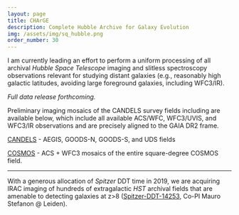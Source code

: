 ```yaml
---
layout: page
title: CHArGE
description: Complete Hubble Archive for Galaxy Evolution
img: /assets/img/sq_hubble.png
order_number: 30
---
```


I am currently leading an effort to perform a uniform processing of all archival *Hubble Space Telescope* imaging and slitless spectroscopy observations relevant for studying distant galaxies (e.g., reasonably high galactic latitudes, avoiding large foreground galaxies, including WFC3/IR).

*Full data release forthcoming.*

Preliminary imaging mosaics of the CANDELS survey fields including are available below, which include all available ACS/WFC, WFC3/UVIS, and WFC3/IR observations and are precisely aligned to the GAIA DR2 frame.

[CANDELS](https://s3.amazonaws.com/grizli-v1/Mosaics/index.html) - AEGIS, GOODS-N, GOODS-S, and UDS fields

[COSMOS](https://s3.amazonaws.com/grizli-cosmos-v2/Mosaics/cosmos-v2.html) - ACS + WFC3 mosaics of the entire square-degree COSMOS field.

---

With a generous allocation of *Spitzer* DDT time in 2019, we are acquiring IRAC imaging of hundreds of extragalactic *HST* archival fields that are amenable to detecting galaxies at z>8 ([Spitzer-DDT-14253](https://sha.ipac.caltech.edu/applications/Spitzer/SHA/#id=SearchByProgram&RequestClass=ServerRequest&DoSearch=true&SearchByProgram.field.program=14253), Co-PI Mauro Stefanon @ Leiden).